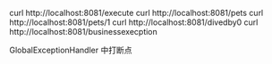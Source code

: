 curl http://localhost:8081/execute
curl http://localhost:8081/pets
curl http://localhost:8081/pets/1
curl http://localhost:8081/divedby0
curl http://localhost:8081/businessexecption

GlobalExceptionHandler 中打断点